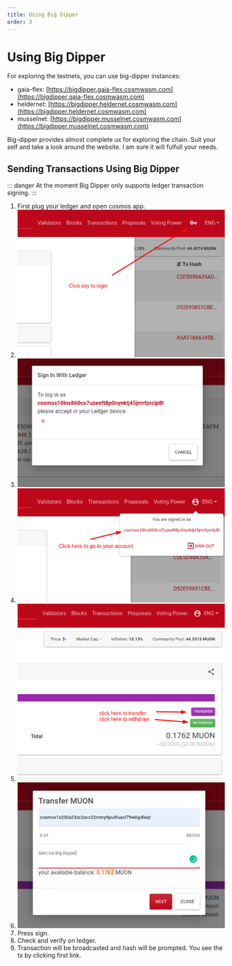 ```yaml
---
title: Using Big Dipper
order: 3
---
```


# Using Big Dipper

For exploring the testnets, you can use big-dipper instances:
- gaia-flex: [https://bigdipper.gaia-flex.cosmwasm.com](https://bigdipper.gaia-flex.cosmwasm.com)
- heldernet: [https://bigdipper.heldernet.cosmwasm.com](https://bigdipper.heldernet.cosmwasm.com)
- musselnet: [https://bigdipper.musselnet.cosmwasm.com](https://bigdipper.musselnet.cosmwasm.com)

Big-dipper provides almost complete ux for exploring the chain.
Suit your self and take a look around the website. I am sure it will fulfull your needs.

## Sending Transactions Using Big Dipper

::: danger
At the moment Big Dipper only supports ledger transaction signing.
:::

1. First plug your ledger and open cosmos app.
2. ![image](../.vuepress/public/assets/big-dipper-login.png)
3. ![image](../.vuepress/public/assets/big-dipper-login-popup.png)
4. ![image](../.vuepress/public/assets/big-dipper-go-to-acc.png)
5. ![image](../.vuepress/public/assets/big-dipper-acc-tx.png)
6. ![image](../.vuepress/public/assets/big-dipper-transfer.png)
7. Press sign.
8. Check and verify on ledger.
9. Transaction will be broadcasted and hash will be prompted. You see the tx by clicking first link.

